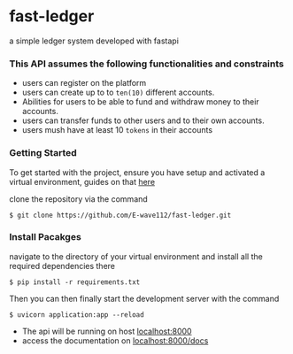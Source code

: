 # fast-ledger
a simple ledger system developed with fastapi

### This API assumes the following functionalities and constraints
- users can register on the platform
- users can create up to to ```ten(10)``` different accounts.
- Abilities for users to be able to fund and withdraw money to their accounts.
- users can transfer funds to other users and to their own accounts.
- users mush have at least 10 ```tokens``` in their accounts

### Getting Started 
To get started with the project, ensure you have setup and activated a virtual environment, guides on that [here](https://realpython.com/python-virtual-environments-a-primer/)

clone the repository via the command

```
$ git clone https://github.com/E-wave112/fast-ledger.git
```

### Install Pacakges
navigate to the directory of your virtual environment and install all the required dependencies there

```
$ pip install -r requirements.txt

```

Then you can then finally start the development server with the command

```
$ uvicorn application:app --reload

```
- The api will be running on host [localhost:8000](http://localhost:8000)
- access the documentation on [localhost:8000/docs](http://localhost:8000/docs)
